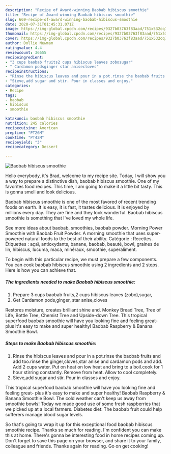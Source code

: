 ```yaml
---
description: "Recipe of Award-winning Baobab hibiscus smoothie"
title: "Recipe of Award-winning Baobab hibiscus smoothie"
slug: 669-recipe-of-award-winning-baobab-hibiscus-smoothie
date: 2020-07-31T01:45:31.071Z
image: https://img-global.cpcdn.com/recipes/9327b03763f83aad/751x532cq70/baobab-hibiscus-smoothie-recipe-main-photo.jpg
thumbnail: https://img-global.cpcdn.com/recipes/9327b03763f83aad/751x532cq70/baobab-hibiscus-smoothie-recipe-main-photo.jpg
cover: https://img-global.cpcdn.com/recipes/9327b03763f83aad/751x532cq70/baobab-hibiscus-smoothie-recipe-main-photo.jpg
author: Dollie Newman
ratingvalue: 4.4
reviewcount: 36655
recipeingredient:
- "3 cups baobab fruits2 cups hibiscus leaves zobosugar"
- " Cardamon podsginger star anisecloves"
recipeinstructions:
- "Rinse the hibiscus leaves and pour in a pot.rinse the baobab fruits and add too.rinse the ginger,cloves,star anise and cardamon pods and add. Add 2 cups water. Put on heat on low heat and bring to a boil.cook for 1 hour stirring constantly. Remove from heat. Allow to cool completely."
- "Sieve,add sugar and stir. Pour in classes and enjoy."
categories:
- Recipe
tags:
- baobab
- hibiscus
- smoothie

katakunci: baobab hibiscus smoothie 
nutrition: 245 calories
recipecuisine: American
preptime: "PT26M"
cooktime: "PT42M"
recipeyield: "3"
recipecategory: Dessert

---
```



![Baobab hibiscus smoothie](https://img-global.cpcdn.com/recipes/9327b03763f83aad/751x532cq70/baobab-hibiscus-smoothie-recipe-main-photo.jpg)

Hello everybody, it's Brad, welcome to my recipe site. Today, I will show you a way to prepare a distinctive dish, baobab hibiscus smoothie. One of my favorites food recipes. This time, I am going to make it a little bit tasty. This is gonna smell and look delicious.

Baobab hibiscus smoothie is one of the most favored of recent trending foods on earth. It is easy, it is fast, it tastes delicious. It is enjoyed by millions every day. They are fine and they look wonderful. Baobab hibiscus smoothie is something that I've loved my whole life.

See more ideas about baobab, smoothies, baobab powder. Morning Power Smoothie with Baobab Fruit Powder. A morning smoothie that uses super-powered natural foods to the best of their ability. Catégorie : Recettes. Étiquettes : açaï, antioxydants, banane, baobab, beauté, bowl, graines de lin, hibiscus, lucuma, maca, minéraux, smoothie, superaliment.


To begin with this particular recipe, we must prepare a few components. You can cook baobab hibiscus smoothie using 2 ingredients and 2 steps. Here is how you can achieve that.

<!--inarticleads1-->

##### The ingredients needed to make Baobab hibiscus smoothie:

1. Prepare 3 cups baobab fruits,2 cups hibiscus leaves (zobo),sugar,
1. Get  Cardamon pods,ginger, star anise,cloves


Restores moisture, creates brilliant shine and. Monkey Bread Tree, Tree of Life, Bottle Tree, Chemist Tree and Upside-down Tree. This tropical superfood baobab smoothie will have you looking fine and feeling great- plus it&#39;s easy to make and super healthy! Baobab Raspberry &amp; Banana Smoothie Bowl. 

<!--inarticleads2-->

##### Steps to make Baobab hibiscus smoothie:

1. Rinse the hibiscus leaves and pour in a pot.rinse the baobab fruits and add too.rinse the ginger,cloves,star anise and cardamon pods and add. Add 2 cups water. Put on heat on low heat and bring to a boil.cook for 1 hour stirring constantly. Remove from heat. Allow to cool completely.
1. Sieve,add sugar and stir. Pour in classes and enjoy.


This tropical superfood baobab smoothie will have you looking fine and feeling great- plus it&#39;s easy to make and super healthy! Baobab Raspberry &amp; Banana Smoothie Bowl. The cold weather can&#39;t keep us away from smoothie bowls! Today we made good use of some fresh raspberries that we picked up at a local farmers. Diabetes diet: The baobab fruit could help sufferers manage blood sugar levels. 

So that's going to wrap it up for this exceptional food baobab hibiscus smoothie recipe. Thanks so much for reading. I'm confident you can make this at home. There's gonna be interesting food in home recipes coming up. Don't forget to save this page on your browser, and share it to your family, colleague and friends. Thanks again for reading. Go on get cooking!
